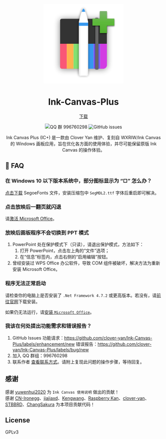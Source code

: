 <div align="center">

[![LOGO](Ink%20Canvas/Resources/InkCanvas.png?raw=true "LOGO")](# "LOGO")

# Ink-Canvas-Plus
[下载](https://www.khyan.top/apps/Ink-Canvas-Plus/installer "从 khyan.top 下载")

![QQ 群 996760298](https://img.shields.io/badge/QQ%20群-996760298-blue) ![GitHub issues](https://img.shields.io/github/issues/clover-yan/Ink-Canvas-Plus?logo=github)

Ink Canvas Plus (IC+) 是一款由 Clover Yan 维护、复刻自 WXRIW/Ink Canvas 的 Windows 画板应用，旨在优化各方面的使用体验，并尽可能保留原版 Ink Canvas 的操作体验。
</div>

## 📗 FAQ
### 在 Windows 10 以下版本系统中，部分图标显示为 “□” 怎么办？
[点击下载](https://aka.ms/SegoeFonts "SegoeFonts") SegoeFonts 文件，安装压缩包中 `SegMDL2.ttf` 字体后重启即可解决。

### 点击放映后一翻页就闪退
请[激活 Microsoft Office](https://www.coolhub.top/archives/14)。

### 放映后画板程序不会切换到 PPT 模式
1. PowerPoint 处在保护模式下（只读），请退出保护模式，方法如下：
   1. 打开 PowerPoint，点击左上角的“文件”选项；
   2. 在“信息”标签内，点击右侧的“启用编辑”按钮。
2. 曾经安装过 WPS Office 办公软件，导致 COM 组件被破坏，解决方法为重新安装 Microsoft Office。

### 程序无法正常启动
请检查你的电脑上是否安装了 `.Net Framework 4.7.2` 或更高版本。若没有，请[前往官网](https://dotnet.microsoft.com/zh-cn/download/dotnet-framework/thank-you/net472-offline-installer "下载 .Net Framework 4.7.2")下载安装。

如果仍无法运行，请[安装 `Microsoft Office`](https://www.coolhub.top/archives/11)。

### 我该在何处提出功能需求和错误报告？

1. GitHub Issues
   功能请求：https://github.com/clover-yan/Ink-Canvas-Plus/labels/enhancement/new
   错误报告：https://github.com/clover-yan/Ink-Canvas-Plus/labels/bug/new
2. 加入 QQ 群组：996760298
3. 联系作者
   [查看联系方式](https://www.khyan.top/contact "联系作者")。请附上复现此问题的操作步骤，等待回复。


## 感谢
感谢 [yuwenhui2020](https://github.com/yuwenhui2020) 为 `Ink Canvas 使用说明` 做出的贡献！  
感谢 [CN-Ironegg](https://github.com/CN-Ironegg)、[jiajiaxd](https://github.com/jiajiaxd)、[Kengwang](https://github.com/kengwang)、[Raspberry Kan](https://github.com/Raspberry-Monster)、[clover-yan](https://github.com/clover-yan)、[STBBRD](https://github.com/STBBRD)、[ChangSakura](https://github.com/WuChanging) 为本项目贡献代码！  

## License
GPLv3
